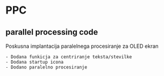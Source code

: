 # PPC
## parallel processing code

Poskusna implantacija paralelnega procesiranje za OLED ekran
```
- Dodana funkicja za centriranje teksta/stevilke
- Dodana startup icona
- Dodano paralelno procesiranje
```
